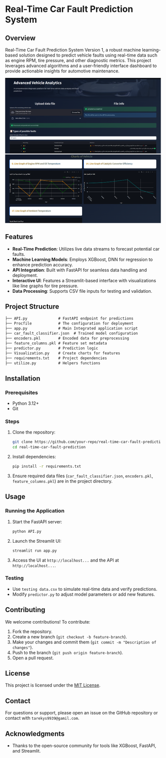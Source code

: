 # Real-Time Car Fault Prediction System

## Overview

Real-Time Car Fault Prediction System Version 1, a robust machine learning-based solution designed to predict vehicle faults using real-time data such as engine RPM, tire pressure, and other diagnostic metrics. This project leverages advanced algorithms and a user-friendly interface dashboard to provide actionable insights for automotive maintenance.

![Car-fault-prediction Demo](assets/UI.png)
![Car-fault-prediction Demo](assets/Charts.png)

## Features

- **Real-Time Prediction**: Utilizes live data streams to forecast potential car faults.
- **Machine Learning Models**: Employs XGBoost, DNN for regression to enhance prediction accuracy.
- **API Integration**: Built with FastAPI for seamless data handling and deployment.
- **Interactive UI**: Features a Streamlit-based interface with visualizations like line graphs for tire pressure.
- **Data Processing**: Supports CSV file inputs for testing and validation.

## Project Structure

```
├── API.py              # FastAPI endpoint for predictions
├── Procfile            # The configuration for deployment
├── app.py              # Main Integrated application script
├── car_fault_classifier.json  # Trained model configuration
├── encoders.pkl        # Encoded data for preprocessing
├── feature_columns.pkl # Feature set metadata
├── predictor.py        # Prediction logic
├── Visualization.py    # Create charts for features
├── requirements.txt    # Project dependencies
├── utilize.py          # Helpers functions
```

## Installation

### Prerequisites
- Python 3.12+
- Git

### Steps
1. Clone the repository:
   ```bash
   git clone https://github.com/your-repo/real-time-car-fault-prediction.git
   cd real-time-car-fault-prediction
   ```
2. Install dependencies:
   ```bash
   pip install -r requirements.txt
   ```
3. Ensure required data files (`car_fault_classifier.json`, `encoders.pkl`, `feature_columns.pkl`) are in the project directory.

## Usage

### Running the Application
1. Start the FastAPI server:
   ```bash
   python API.py
   ```
2. Launch the Streamlit UI:
   ```bash
   streamlit run app.py
   ```
3. Access the UI at `http://localhost...` and the API at `http://localhost...`.

### Testing
- Use `testing data.csv` to simulate real-time data and verify predictions.
- Modify `predictor.py` to adjust model parameters or add new features.

## Contributing

We welcome contributions! To contribute:
1. Fork the repository.
2. Create a new branch (`git checkout -b feature-branch`).
3. Make your changes and commit them (`git commit -m "Description of changes"`).
4. Push to the branch (`git push origin feature-branch`).
5. Open a pull request.

## License

This project is licensed under the [MIT License](LICENSE).

## Contact

For questions or support, please open an issue on the GitHub repository or contact with `tarekys9939@gamil.com`.

## Acknowledgments

- Thanks to the open-source community for tools like XGBoost, FastAPI, and Streamlit.
